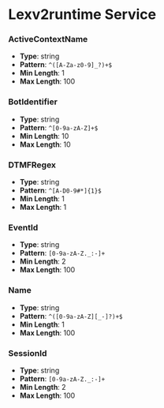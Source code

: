 # Lexv2runtime Service

### ActiveContextName
- **Type**: string
- **Pattern**: `^([A-Za-z0-9]_?)+$`
- **Min Length**: 1
- **Max Length**: 100

### BotIdentifier
- **Type**: string
- **Pattern**: `^[0-9a-zA-Z]+$`
- **Min Length**: 10
- **Max Length**: 10

### DTMFRegex
- **Type**: string
- **Pattern**: `^[A-D0-9#*]{1}$`
- **Min Length**: 1
- **Max Length**: 1

### EventId
- **Type**: string
- **Pattern**: `[0-9a-zA-Z._:-]+`
- **Min Length**: 2
- **Max Length**: 100

### Name
- **Type**: string
- **Pattern**: `^([0-9a-zA-Z][_-]?)+$`
- **Min Length**: 1
- **Max Length**: 100

### SessionId
- **Type**: string
- **Pattern**: `[0-9a-zA-Z._:-]+`
- **Min Length**: 2
- **Max Length**: 100


